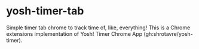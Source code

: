 # yosh-timer-tab
Simple timer tab chrome to track time of, like, everything! This is a Chrome extensions implementation of Yosh! Timer Chrome App (gh:shrotavre/yosh-timer).
